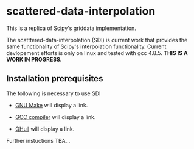 # scattered-data-interpolation

This is a replica of Scipy's griddata implementation.

The scatttered-data-interpolation (SDI) is current work that provides the same functionality of Scipy's interpolation 
functionality. Current devlopement efforts is only on linux and tested with gcc 4.8.5.  **THIS IS A WORK IN PROGRESS.**

## Installation prerequisites

The following is necessary to use SDI

- [GNU Make][gmake] will display a link.

- [GCC compiler][gcc] will display a link.

- [QHull][qhull] will display a link.


[gmake]: https://www.gnu.org/software/make/
[gcc]: https://gcc.gnu.org/
[qhull]: http://www.qhull.org/

Further instuctions TBA...

